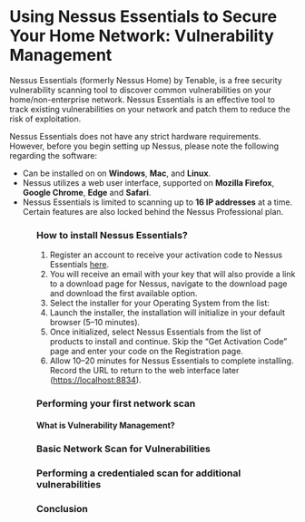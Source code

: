 <h1>Using Nessus Essentials to Secure Your Home Network: Vulnerability Management</h1>
<p>Nessus Essentials (formerly Nessus Home) by Tenable, is a free security vulnerability scanning tool to discover common vulnerabilities on your home/non-enterprise network. Nessus Essentials is an effective tool to track existing vulnerabilities on your network and patch them to reduce the risk of exploitation.</p>
<p>Nessus Essentials does not have any strict hardware requirements. However, before you begin setting up Nessus, please note the following regarding the software:</p>
<ul>
  <li>Can be installed on on <b>Windows</b>, <b>Mac</b>, and <b>Linux</b>.</li>
  <li>Nessus utilizes a web user interface, supported on <b>Mozilla Firefox</b>, <b>Google Chrome</b>, <b>Edge</b> and <b>Safari</b>.</li>
  <li>Nessus Essentials is limited to scanning up to <b>16 IP addresses</b> at a time. Certain features are also locked behind the Nessus Professional plan.</li>
<ul>
<h3>How to install Nessus Essentials?</h3>
<ol>
  <li>Register an account to receive your activation code to Nessus Essentials <a href="https://www.tenable.com/products/nessus/nessus-essentials">here</a>.</li>
  <li>You will receive an email with your key that will also provide a link to a download page for Nessus, navigate to the download page and download the first available option.</li>
  <li>Select the installer for your Operating System from the list:</li>
  <li>Launch the installer, the installation will initialize in your default browser (5–10 minutes).</li>
  <li>Once initialized, select Nessus Essentials from the list of products to install and continue. Skip the “Get Activation Code” page and enter your code on the Registration page.</li>
  <li>Allow 10–20 minutes for Nessus Essentials to complete installing. Record the URL to return to the web interface later (<a href="https://localhost:8834">https://localhost:8834</a>).</li>
</ol>
<h3>Performing your first network scan</h3>


<h4>What is Vulnerability Management?</h4>


<h3>Basic Network Scan for Vulnerabilities</h3>



<h3>Performing a credentialed scan for additional vulnerabilities</h3>


<h3>Conclusion</h3>
